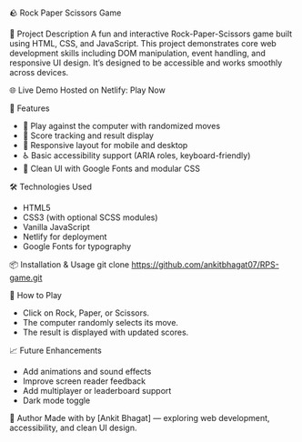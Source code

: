 🪨 Rock Paper Scissors Game


📌 Project Description
A fun and interactive Rock-Paper-Scissors game built using HTML, CSS, and JavaScript. This project demonstrates core web development skills including DOM manipulation, event handling, and responsive UI design. It’s designed to be accessible and works smoothly across devices.

🌐 Live Demo
Hosted on Netlify: Play Now

🎯 Features
- 🔁 Play against the computer with randomized moves
- 🧠 Score tracking and result display
- 📱 Responsive layout for mobile and desktop
- ♿️ Basic accessibility support (ARIA roles, keyboard-friendly)
- 🎨 Clean UI with Google Fonts and modular CSS
  
🛠️ Technologies Used
- HTML5
- CSS3 (with optional SCSS modules)
- Vanilla JavaScript
- Netlify for deployment
- Google Fonts for typography
  
📦 Installation & Usage
git clone https://github.com/ankitbhagat07/RPS-game.git

🧪 How to Play
- Click on Rock, Paper, or Scissors.
- The computer randomly selects its move.
- The result is displayed with updated scores.
  
📈 Future Enhancements
- Add animations and sound effects
- Improve screen reader feedback
- Add multiplayer or leaderboard support
- Dark mode toggle
  
🙌 Author
Made with by [Ankit Bhagat] — exploring web development, accessibility, and clean UI design.
